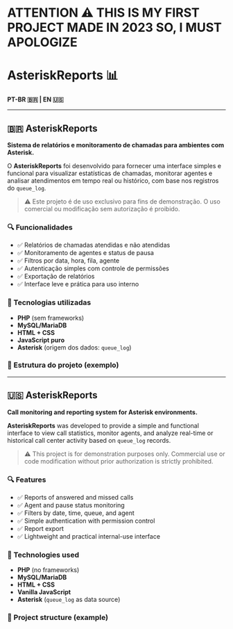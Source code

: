 # ATTENTION ⚠️ THIS IS MY FIRST PROJECT MADE IN 2023 SO, I MUST APOLOGIZE 

# AsteriskReports 📊

**PT-BR 🇧🇷 | EN 🇺🇸**

---

## 🇧🇷 AsteriskReports

**Sistema de relatórios e monitoramento de chamadas para ambientes com Asterisk.**

O **AsteriskReports** foi desenvolvido para fornecer uma interface simples e funcional para visualizar estatísticas de chamadas, monitorar agentes e analisar atendimentos em tempo real ou histórico, com base nos registros do `queue_log`.

> ⚠️ Este projeto é de uso exclusivo para fins de demonstração. O uso comercial ou modificação sem autorização é proibido.

### 🔍 Funcionalidades

- ✅ Relatórios de chamadas atendidas e não atendidas
- ✅ Monitoramento de agentes e status de pausa
- ✅ Filtros por data, hora, fila, agente
- ✅ Autenticação simples com controle de permissões
- ✅ Exportação de relatórios
- ✅ Interface leve e prática para uso interno

### 🚀 Tecnologias utilizadas

- **PHP** (sem frameworks)
- **MySQL/MariaDB**
- **HTML + CSS**
- **JavaScript puro**
- **Asterisk** (origem dos dados: `queue_log`)

### 📁 Estrutura do projeto (exemplo)




---

## 🇺🇸 AsteriskReports

**Call monitoring and reporting system for Asterisk environments.**

**AsteriskReports** was developed to provide a simple and functional interface to view call statistics, monitor agents, and analyze real-time or historical call center activity based on `queue_log` records.

> ⚠️ This project is for demonstration purposes only. Commercial use or code modification without prior authorization is strictly prohibited.

### 🔍 Features

- ✅ Reports of answered and missed calls
- ✅ Agent and pause status monitoring
- ✅ Filters by date, time, queue, and agent
- ✅ Simple authentication with permission control
- ✅ Report export
- ✅ Lightweight and practical internal-use interface

### 🚀 Technologies used

- **PHP** (no frameworks)
- **MySQL/MariaDB**
- **HTML + CSS**
- **Vanilla JavaScript**
- **Asterisk** (`queue_log` as data source)

### 📁 Project structure (example)


